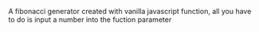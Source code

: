 A fibonacci generator created with vanilla javascript function, all you have to do is input a number into the fuction parameter 
